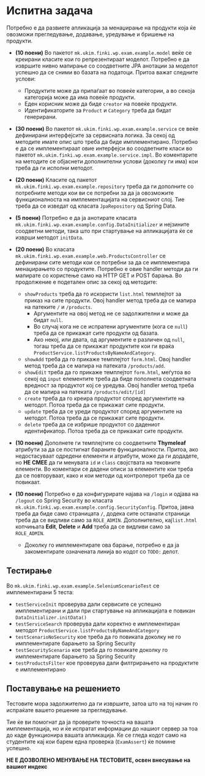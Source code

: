 # Испитна задача

Потребно е да развиете апликација за менаџирање на продукти која ќе овозможи прегледување, додавање, уредување и бришење 
на продукти. 

- **(10 поени)** Во пакетот `mk.ukim.finki.wp.exam.example.model` веќе се креирани класите кои го репрезентираат моделот. 
Потребно е да извршите нивно мапирање со соодветните JPA анотации за моделот успешно да се сними во базата на податоци. 
Притоа важат следните услови: 
  - Продуктите може да припаѓаат во повеќе категории, а во секоја категорија може да има повеќе продукти.
  - Еден корисник може да биде `creator` на повеќе продукти. 
  - Идентификаторите за `Product` и `Category` треба да бидат генерирани. 

- **(30 поени)** Во пакетот `mk.ukim.finki.wp.exam.example.service` се веќе дефинирани интерфејсите за сервисната логика. 
За секој од методите имате опис што треба да биде имплементирано. Потребно е да се имплементираат овие интерфејси во 
соодветните класи во пакетот `mk.ukim.finki.wp.exam.example.service.impl`. Во коментарите на методите се објаснети 
дополнителни услови (доколку ги има) кои треба да ги исполни методот. 

- **(20 поени)** Класите од пакетот `mk.ukim.finki.wp.exam.example.repository` треба да ги дополните со потребните методи 
кои ви се потребни за да ја овозможите функционалноста на имплементацијата на сервисниот слој. Тие треба да се изведат 
од класата `JpaRepository` од Spring Data. 

- **(5 поени)** Потребно е да ја анотирате класата `mk.ukim.finki.wp.exam.example.config.DataInitializer` и нејзините 
соодветни методи, така што при стартување на апликацијата ќе се изврши методот `initData`.

- **(20 поени)** Во класата `mk.ukim.finki.wp.exam.example.web.ProductsController` се дефинирани сите методи кои се 
потребни за да се имплементира менаџирањето со продуктите. Потребно е овие handler методи да ги мапирате со користење 
само на HTTP GET и POST барања. Во продолжение е подетален опис за секој од методите:  
     - `showProducts` треба да го искористи `list.html` темплејтот за приказ на сите продукти. Овој handler метод треба да 
     се мапира на патеките `/` и `/products`. 
       - Аргументите на овој метод не се задолжителни и може да бидат `null`. 
       - Во случај кога не се испратени аргументите (кога се `null`) треба да се прикажат сите продукти од базата. 
       - Ако некој, или двата, од аргументите е различен од `null`, тогаш треба да се прикажат продуктите кои ги враќа 
       `ProductService.listProductsByNameAndCategory`.  
     - `showAdd` треба да го прикаже темплејтот `form.html`. Овој handler метод треба да се мапира на патеката `/products/add`. 
     - `showEdit` треба да го прикаже темплејтот `form.html`, меѓутоа во секој од `input` елементите треба да биде пополнета 
     соодветната вредност за продуктот кој се уредува. Овој handler метод треба да се мапира на патеката `/products/edit/[id]`
     - `create` треба да го креира продуктот според аргументите на методот. Потоа треба да се прикажат сите продукти.
     - `update` треба да се уреди продуктот според аргументите на методот. Потоа треба да се прикажат сите продукти.
     - `delete` треба да се избрише продуктот со дадениот идентификатор. Потоа треба да се прикажат сите продукти. 
     
 - **(10 поени)** Дополнете ги темплејтите со соодветните **Thymeleaf** атрибути за да се постигнат бараните функционалности. 
 Притоа, ако недостасуваат одредени елементи и атрибути, може да ги додадете, но **НЕ СМЕЕ** да ги менувата `id` и 
 `class` својствата на тековните елементи. Во коментари се дадени описи за елементите кои треба да се повторуваат, како 
 и кои методи од контролерот треба да се повикаат.   
 
 - **(10 поени)** Потребно е да конфигурирате најава на `/login` и одјава на `/logout` со Spring Security во класата 
 `mk.ukim.finki.wp.exam.example.config.SecurityConfig`. Притоа, јавна треба да биде само страницата `/`, додека сите 
 останати страници треба да се видливи само за `ROLE_ADMIN`. Дополнително, кај`list.html` копчињата **Edit**, **Delete** 
 и **Add** треба да се видливи само за `ROLE_ADMIN`.
    - Доколку го имплементирате ова барање, потребно е да ја закоментирате означената линија во кодот со `TODO:` делот.
 
   
## Тестирање
Во `mk.ukim.finki.wp.exam.example.SeleniumScenarioTest` се имплементирани 5 теста: 
- `testServiceInit` проверува дали сервисите се успешно имплементирани и дали при стартување на апликацијата е повикан
`DataInitializer.initData()`
- `testServiceSearch` проверува дали коректно е имплементиран методот `ProductService.listProductsByNameAndCategory`
- `testScenarioNoSecurity` кое треба да го повиката доколку не го имплементирате барањето за Spring Security
- `testSecurityScenario` кое треба да го повикате доколку го имплементирате барањето за Spring Security
- `testProductsFilter` кое проверува дали филтрирањето на продуктите е имплементирано

## Поставување на решението
Тестовите мора задолжително да ги извршите, затоа што на тој начин го испраќате вашето решение за прегледување. 

Тие ќе ви помогнат да ја проверите точноста на вашата имплементација, но и ќе испратат информации до нашиот сервер за тоа 
до каде функционира вашата апликација. Ќе се гледа кодот само на студентите кај кои барем една проверка (`ExamAssert`) 
ќе помине успешно. 

**НЕ Е ДОЗВОЛЕНО МЕНУВАЊЕ НА ТЕСТОВИТЕ, освен внесување на вашиот индекс**
   